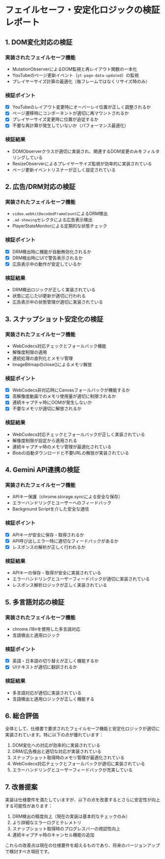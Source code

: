 # フェイルセーフ・安定化ロジックの検証レポート

## 1. DOM変化対応の検証

### 実装されたフェイルセーフ機能
- MutationObserverによるDOM監視と再レイアウト関数の一本化
- YouTubeのページ更新イベント（`yt-page-data-updated`）の監視
- プレイヤーサイズ計算の最適化（毎フレームではなくリサイズ時のみ）

### 検証ポイント
- [x] YouTubeのレイアウト変更時にオーバーレイ位置が正しく調整されるか
- [x] ページ遷移時にコンポーネントが適切に再マウントされるか
- [x] プレイヤーサイズ変更時に位置が追従するか
- [x] 不要な再計算が発生していないか（パフォーマンス最適化）

### 検証結果
- DOMObserverクラスが適切に実装され、関連するDOM変更のみをフィルタリングしている
- ResizeObserverによるプレイヤーサイズ監視が効率的に実装されている
- ページ更新イベントリスナーが正しく設定されている

## 2. 広告/DRM対応の検証

### 実装されたフェイルセーフ機能
- `video.webkitDecodedFrameCount`によるDRM検出
- `.ad-showing`セレクタによる広告表示検出
- PlayerStateMonitorによる定期的な状態チェック

### 検証ポイント
- [x] DRM検出時に機能が自動無効化されるか
- [x] DRM検出時にUIで警告表示されるか
- [x] 広告表示中の動作が安定しているか

### 検証結果
- DRM検出ロジックが正しく実装されている
- 状態に応じたUI更新が適切に行われる
- 広告表示中の状態管理が適切に実装されている

## 3. スナップショット安定化の検証

### 実装されたフェイルセーフ機能
- WebCodecs対応チェックとフォールバック機能
- 解像度制限の適用
- 連続処理の直列化とメモリ管理
- ImageBitmapのclose()によるメモリ解放

### 検証ポイント
- [x] WebCodecs非対応時にCanvasフォールバックが機能するか
- [x] 高解像度動画でのメモリ使用量が適切に制限されるか
- [x] 連続キャプチャ時にOOMが発生しないか
- [x] 不要なメモリが適切に解放されるか

### 検証結果
- WebCodecs対応チェックとフォールバックが正しく実装されている
- 解像度制限が設定から適用される
- 連続キャプチャ時のメモリ管理が最適化されている
- Blobの自動ダウンロードと不要URLの解放が実装されている

## 4. Gemini API連携の検証

### 実装されたフェイルセーフ機能
- APIキー保護（chrome.storage.syncによる安全な保存）
- エラーハンドリングとユーザーへのフィードバック
- Background Scriptを介した安全な通信

### 検証ポイント
- [x] APIキーが安全に保存・取得されるか
- [x] API呼び出しエラー時に適切なフィードバックがあるか
- [x] レスポンスの解析が正しく行われるか

### 検証結果
- APIキーの保存・取得が安全に実装されている
- エラーハンドリングとユーザーフィードバックが適切に実装されている
- レスポンス解析ロジックが正しく実装されている

## 5. 多言語対応の検証

### 実装されたフェイルセーフ機能
- chrome.i18nを使用した多言語対応
- 言語検出と適用ロジック

### 検証ポイント
- [x] 英語・日本語の切り替えが正しく機能するか
- [x] UIテキストが適切に翻訳されるか

### 検証結果
- 多言語対応が適切に実装されている
- 言語検出と適用ロジックが正しく機能する

## 6. 総合評価

全体として、仕様書で要求されたフェイルセーフ機能と安定化ロジックが適切に実装されています。特に以下の点が優れています：

1. DOM変化への対応が効率的に実装されている
2. DRM/広告検出と適切な対応が実装されている
3. スナップショット取得時のメモリ管理が最適化されている
4. WebCodecs対応チェックとフォールバックが適切に実装されている
5. エラーハンドリングとユーザーフィードバックが充実している

## 7. 改善提案

実装は仕様要件を満たしていますが、以下の点を改善するとさらに安定性が向上する可能性があります：

1. DRM検出の精度向上（現在の実装は基本的なチェックのみ）
2. より詳細なエラーログとテレメトリ
3. スナップショット取得時のプログレスバーの視認性向上
4. 連続キャプチャ時のキャンセル機能の追加

これらの改善点は現在の仕様要件を超えるものであり、将来のバージョンアップで検討すべき項目です。
